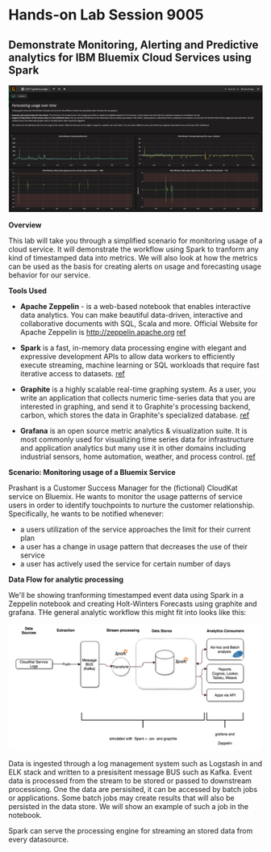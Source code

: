 # Hands-on Lab Session 9005
## Demonstrate Monitoring, Alerting and Predictive analytics for IBM Bluemix Cloud Services using Spark

![alerts with Spark](https://github.com/aburkleaux/ic2017-spark-monitoring-and-alerting/blob/master/images/g-forecasting-robert.png "Metrics with Spark")

**Overview**

This lab will take you through a simplified scenario for monitoring usage of a cloud service.  It will demonstrate the workflow using Spark to tranform any kind of timestamped data into metrics. We will also look at how the metrics can be used as the basis for creating alerts on usage and forecasting usage behavior for our service.

**Tools Used**

* **Apache Zeppelin** - is a web-based notebook that enables interactive data analytics. You can make beautiful data-driven, interactive and collaborative documents with SQL, Scala and more. Official Website for Apache Zeppelin is http://zeppelin.apache.org [ref](zeppelin-project.org/)

* **Spark** is a fast, in-memory data processing engine with elegant and expressive development APIs to allow data workers to efficiently execute streaming, machine learning or SQL workloads that require fast iterative access to datasets. [ref](spark.apache.org/)

* **Graphite** is a highly scalable real-time graphing system. As a user, you write an application that collects numeric time-series data that you are interested in graphing, and send it to Graphite's processing backend, carbon, which stores the data in Graphite's specialized database. [ref](graphite.wikidot.com/faq)

* **Grafana** is an open source metric analytics & visualization suite. It is most commonly used for visualizing time series data for infrastructure and application analytics but many use it in other domains including industrial sensors, home automation, weather, and process control. [ref](https://docs.grafana.org/)

**Scenario: Monitoring usage of a Bluemix Service**

Prashant is a Customer Success Manager for the (fictional) CloudKat service on Bluemix.  He wants to monitor the usage patterns of service users in order to identify touchpoints to nurture the customer relationship. Specifically, he wants to be notified whenever:

* a users utilization of the service approaches the limit for their current plan
* a user has a change in usage pattern that decreases the use of their service
* a user has actively used the service for certain number of days

**Data Flow for analytic processing**

We'll be showing tranforming timestamped event data using Spark in a Zeppelin notebook and creating Holt-Winters Forecasts using graphite and grafana.  THe general analytic workflow this might fit into looks like this:

![alerts with Spark](https://github.com/aburkleaux/ic2017-spark-monitoring-and-alerting/blob/master/images/dataflow.png "Dataflow")

Data is ingested through a log management system such as Logstash in and ELK stack and written to a presisitent message BUS such as Kafka.  Event data is processed from the stream to be stored or passed to downstream processiong.  One the data are persisited, it can be accessed by batch jobs or applications.  Some batch jobs may create results that will also be persisted in the data store.  We will show an example of such a job in the notebook.

Spark can serve the processing engine for streaming an stored data from every datasource.

